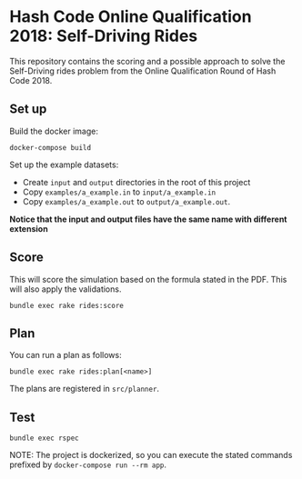 # Hash Code Online Qualification 2018: Self-Driving Rides

This repository contains the scoring and a possible approach to solve
the Self-Driving rides problem from the Online Qualification Round of Hash
Code 2018.

## Set up

Build the docker image:

```
docker-compose build
```

Set up the example datasets:

- Create `input` and `output` directories in the root of this project
- Copy `examples/a_example.in` to `input/a_example.in`
- Copy `examples/a_example.out` to `output/a_example.out`.

**Notice that the input and output files have the same name with different
extension**


## Score

This will score the simulation based on the formula stated in the PDF. This will
also apply the validations.

```
bundle exec rake rides:score
```

## Plan

You can run a plan as follows:

```
bundle exec rake rides:plan[<name>]
```

The plans are registered in `src/planner`.

## Test

```
bundle exec rspec
```

NOTE: The project is dockerized, so you can execute the stated commands prefixed
 by `docker-compose run --rm app`.
